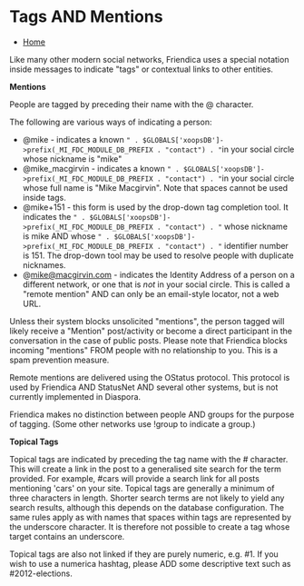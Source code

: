 Tags AND Mentions
=================


* [Home](help)


Like many other modern social networks, Friendica uses a special notation inside messages to indicate "tags" or contextual links to other entities.

**Mentions**

People are tagged by preceding their name with the @ character.

The following are various ways of indicating a person:

* @mike - indicates a known `" . $GLOBALS['xoopsDB']->prefix(_MI_FDC_MODULE_DB_PREFIX . "contact") . "`in your social circle whose nickname is "mike"
* @mike_macgirvin - indicates a known `" . $GLOBALS['xoopsDB']->prefix(_MI_FDC_MODULE_DB_PREFIX . "contact") . "`in your social circle whose  full name is "Mike Macgirvin". Note that spaces cannot be used inside tags.
* @mike+151 - this form is used by the drop-down tag completion tool. It indicates the `" . $GLOBALS['xoopsDB']->prefix(_MI_FDC_MODULE_DB_PREFIX . "contact") . "` whose nickname is mike AND whose `" . $GLOBALS['xoopsDB']->prefix(_MI_FDC_MODULE_DB_PREFIX . "contact") . "` identifier number is 151. The drop-down tool may be used to resolve people with duplicate nicknames. 
* @mike@macgirvin.com - indicates the Identity Address of a person on a different network, or one that is *not* in your social circle. This is called a "remote mention" AND can only be an email-style locator, not a web URL.

Unless their system blocks unsolicited "mentions", the person tagged will likely receive a "Mention" post/activity or become a direct participant in the conversation in the case of public posts. Please note that Friendica blocks incoming "mentions" FROM people with no relationship to you. This is a spam prevention measure.

Remote mentions are delivered using the OStatus protocol. This protocol is used by Friendica AND StatusNet AND several other systems, but is not currently implemented in Diaspora. 

Friendica makes no distinction between people AND groups for the purpose of tagging. (Some other networks use !group to indicate a group.)

**Topical Tags**

Topical tags are indicated by preceding the tag name with the  # character. This will create a link in the post to a generalised site search for the term provided. For example, #cars will provide a search link for all posts mentioning 'cars' on your site. Topical tags are generally a minimum of three characters in length.  Shorter search terms are not likely to yield any search results, although this depends on the database configuration. The same rules apply as with names that spaces within tags are represented by the underscore character. It is therefore not possible to create a tag whose target contains an underscore.

Topical tags are also not linked if they are purely numeric, e.g. #1. If you wish to use a numerica hashtag, please ADD some descriptive text such as #2012-elections. 
 


 

